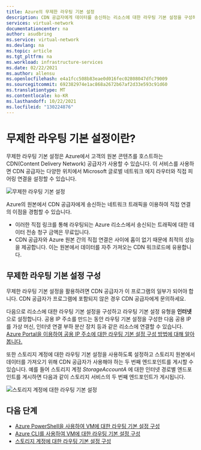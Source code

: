 ```yaml
---
title: Azure의 무제한 라우팅 기본 설정
description: CDN 공급자에게 데이터를 송신하는 리소스에 대한 라우팅 기본 설정을 구성하는 방법에 대해 알아봅니다.
services: virtual-network
documentationcenter: na
author: asudbring
ms.service: virtual-network
ms.devlang: na
ms.topic: article
ms.tgt_pltfrm: na
ms.workload: infrastructure-services
ms.date: 02/22/2021
ms.author: allensu
ms.openlocfilehash: e4a1fcc508b83eae0d016fec02808047dfc79009
ms.sourcegitcommit: 692382974e1ac868a2672b67af2d33e593c91d60
ms.translationtype: MT
ms.contentlocale: ko-KR
ms.lasthandoff: 10/22/2021
ms.locfileid: "130224876"
---
```

# <a name="what-is-routing-preference-unmetered"></a>무제한 라우팅 기본 설정이란?

무제한 라우팅 기본 설정은 Azure에서 고객의 원본 콘텐츠를 호스트하는 CDN(Content Delivery Network) 공급자가 사용할 수 있습니다. 이 서비스를 사용하면 CDN 공급자는 다양한 위치에서 Microsoft 글로벌 네트워크 에지 라우터와 직접 피어링 연결을 설정할 수 있습니다.

![무제한 라우팅 기본 설정](./media/routing-preference-unmetered/unmetered.png)

Azure의 원본에서 CDN 공급자에게 송신하는 네트워크 트래픽을 이용하여 직접 연결의 이점을 경험할 수 있습니다.
* 이러한 직접 링크를 통해 라우팅되는 Azure 리소스에서 송신되는 트래픽에 대한 데이터 전송 청구 금액은 무료입니다.
* CDN 공급자와 Azure 원본 간의 직접 연결은 사이에 홉이 없기 때문에 최적의 성능을 제공합니다. 이는 원본에서 데이터를 자주 가져오는 CDN 워크로드에 유용합니다.

## <a name="configuring-routing-preference-unmetered"></a>무제한 라우팅 기본 설정 구성

무제한 라우팅 기본 설정을 활용하려면 CDN 공급자가 이 프로그램의 일부가 되어야 합니다. CDN 공급자가 프로그램에 포함되지 않은 경우 CDN 공급자에게 문의하세요.

다음으로 리소스에 대한 라우팅 기본 설정을 구성하고 라우팅 기본 설정 유형을 **인터넷** 으로 설정합니다. 공용 IP 주소를 만드는 동안 라우팅 기본 설정을 구성한 다음 공용 IP를 가상 머신, 인터넷 연결 부하 분산 장치 등과 같은 리소스에 연결할 수 있습니다. [Azure Portal을 이용하여 공용 IP 주소에 대한 라우팅 기본 설정 구성 방법에 대해 알아봅니다.](./routing-preference-portal.md)

또한 스토리지 계정에 대한 라우팅 기본 설정을 사용하도록 설정하고 스토리지 원본에서 데이터를 가져오기 위해 CDN 공급자가 사용해야 하는 두 번째 엔드포인트를 게시할 수 있습니다. 예를 들어 스토리지 계정 *StorageAccountA* 에 대한 인터넷 경로별 엔드포인트를 게시하면 다음과 같이 스토리지 서비스의 두 번째 엔드포인트가 게시됩니다.

![스토리지 계정에 대한 라우팅 기본 설정](./media/routing-preference-unmetered/storage-endpoints.png)


## <a name="next-steps"></a>다음 단계

* [Azure PowerShell을 사용하여 VM에 대한 라우팅 기본 설정 구성](./configure-routing-preference-virtual-machine-powershell.md)
* [Azure CLI를 사용하여 VM에 대한 라우팅 기본 설정 구성](./configure-routing-preference-virtual-machine-cli.md)
* [스토리지 계정에 대한 라우팅 기본 설정 구성](../../storage/common/network-routing-preference.md)